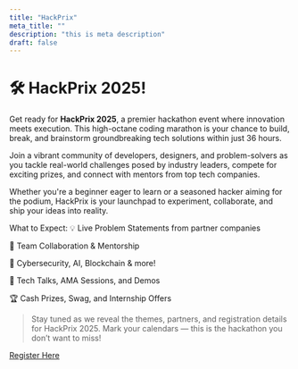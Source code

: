 ```yaml
---
title: "HackPrix"
meta_title: ""
description: "this is meta description"
draft: false
---
```

# 🛠️ HackPrix 2025!
Get ready for **HackPrix 2025**, a premier hackathon event where innovation meets execution. This high-octane coding marathon is your chance to build, break, and brainstorm groundbreaking tech solutions within just 36 hours.

Join a vibrant community of developers, designers, and problem-solvers as you tackle real-world challenges posed by industry leaders, compete for exciting prizes, and connect with mentors from top tech companies.

Whether you're a beginner eager to learn or a seasoned hacker aiming for the podium, HackPrix is your launchpad to experiment, collaborate, and ship your ideas into reality.

What to Expect:
💡 Live Problem Statements from partner companies

🤝 Team Collaboration & Mentorship

🔐 Cybersecurity, AI, Blockchain & more!

💬 Tech Talks, AMA Sessions, and Demos

🏆 Cash Prizes, Swag, and Internship Offers

> Stay tuned as we reveal the themes, partners, and registration details for HackPrix 2025.
Mark your calendars — this is the hackathon you don’t want to miss!

<a href="https://www.hackprix.in/" class="inline-block bg-sky-500 hover:bg-gray-600 text-white font-semibold px-5 py-2 rounded-lg shadow-md transition duration-300 ease-in-out no-underline">Register Here</a>


